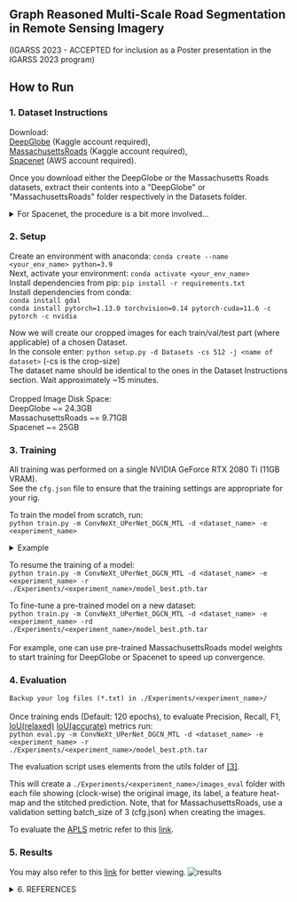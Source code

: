 ## Graph Reasoned Multi-Scale Road Segmentation in Remote Sensing Imagery
(IGARSS 2023 - ACCEPTED for inclusion as a Poster presentation in the IGARSS 2023 program)

## How to Run

### 1. Dataset Instructions
Download: <br>
[DeepGlobe](https://www.kaggle.com/datasets/balraj98/deepglobe-road-extraction-dataset) (Kaggle account required), <br> 
[MassachusettsRoads](https://www.kaggle.com/datasets/balraj98/massachusetts-roads-dataset) (Kaggle account required), <br>
[Spacenet](https://spacenet.ai/spacenet-roads-dataset/) (AWS account required).

Once you download either the DeepGlobe or the Massachusetts Roads datasets, extract their contents into a "DeepGlobe" or "MassachusettsRoads" folder respectively in the Datasets folder.<br>

<details> 
  <summary>For Spacenet, the procedure is a bit more involved... </summary>
  
   <br> We need the images in 8-bit format.<br> After downloading AOIs 2-5 (Vegas, Paris, Shanghai, Khartoum), go to the [CRESI](https://github.com/avanetten/cresi) repository and select "SpaceNet 5 Baseline Part 1 - Data Prep".<br> Use [create_8bit_masks.py](https://github.com/avanetten/cresi/blob/main/cresi/data_prep/create_8bit_images.py) as described in the link. Then use [speed_masks.py](https://github.com/avanetten/cresi/blob/main/cresi/data_prep/speed_masks.py) to create continuous masks. Binarize these masks between [0,1] and place them in ```/Datasets/Spacenet/trainval_labels/train_masks/```

Next, locate the ```"PS-MS"``` folder in each corresponding ```AOI_#_<city>``` directory. <br>Move all image files in each of these "PS-MS" folders to ```/Datasets/Spacenet/trainval/```. <br>Like-wise, locate the ```"MUL-PanSharpen"``` folder in each corresponding ```AOI_#_<city>_Roads_Test_Public``` directory and move all of these image files to ```/Datasets/Spacenet/test/``` 
</details>

### 2. Setup

Create an environment with anaconda: ```conda create --name <your_env_name> python=3.9```<br>
Next, activate your environment: ```conda activate <your_env_name>```<br>
Install dependencies from pip: ```pip install -r requirements.txt```<br>
Install dependencies from conda:<br>
```conda install gdal```<br>
```conda install pytorch=1.13.0 torchvision=0.14 pytorch-cuda=11.6 -c pytorch -c nvidia```<br>


Now we will create our cropped images for each train/val/test part (where applicable) of a chosen Dataset.<br>
In the console enter: ```python setup.py -d Datasets -cs 512 -j <name of dataset>``` (-cs is the crop-size)<br>
The dataset name should be identical to the ones in the Dataset Instructions section. Wait approximately ~15 minutes.<br><br>
Cropped Image Disk Space:<br> DeepGlobe ~= 24.3GB<br> MassachusettsRoads ~= 9.71GB<br> Spacenet ~= 25GB<br>

### 3. Training

All training was performed on a single NVIDIA GeForce RTX 2080 Ti (11GB VRAM).<br>
See the ```cfg.json``` file to ensure that the training settings are appropriate for your rig. 
  
To train the model from scratch, run:<br>
```python train.py -m ConvNeXt_UPerNet_DGCN_MTL -d <dataset_name> -e <experiment_name>```<br>
<details>
<summary>Example</summary>
python train.py -m ConvNeXt_UPerNet_DGCN_MTL -d MassachusettsRoads -e MassachusettsRoads
</details>
  
To resume the training of a model:<br>
```python train.py -m ConvNeXt_UPerNet_DGCN_MTL -d <dataset_name> -e <experiment_name> -r ./Experiments/<experiment_name>/model_best.pth.tar```

To fine-tune a pre-trained model on a new dataset:<br> 
```python train.py -m ConvNeXt_UPerNet_DGCN_MTL -d <dataset_name> -e <experiment_name> -rd ./Experiments/<experiment_name>/model_best.pth.tar```<br><br>
For example, one can use pre-trained MassachusettsRoads model weights to start training for DeepGlobe or Spacenet to speed up convergence.

### 4. Evaluation
```Backup your log files (*.txt) in ./Experiments/<experiment_name>/```<br><br>
Once training ends (Default: 120 epochs), to evaluate Precision, Recall, F1, [IoU(relaxed)](https://www.cs.toronto.edu/~vmnih/docs/Mnih_Volodymyr_PhD_Thesis.pdf) [IoU(accurate)](https://www.cs.toronto.edu/~vmnih/docs/Mnih_Volodymyr_PhD_Thesis.pdf) metrics run:<br>
```python eval.py -m ConvNeXt_UPerNet_DGCN_MTL -d <dataset_name> -e <experiment_name> -r ./Experiments/<experiment_name>/model_best.pth.tar```

The evaluation script uses elements from the utils folder of [[3]](https://github.com/anilbatra2185/road_connectivity/tree/master/utils).
  
This will create a ```./Experiments/<experiment_name>/images_eval``` folder with each file showing (clock-wise) the original image, its label, a feature heat-map and the stitched prediction. Note, that for MassachusettsRoads, use a validation setting batch_size of 3 (cfg.json) when creating the images.
  
To evaluate the [APLS](https://github.com/avanetten/apls) metric refer to this [link](https://github.com/anilbatra2185/road_connectivity/issues/13).
  
### 5. Results
You may also refer to this [link](https://github.com/aavek/Satellite-Image-Road-Segmentation/blob/main/docs/IGARSS_Vekinis_2023_ea.pdf) for better viewing.
![results](https://user-images.githubusercontent.com/93454699/220936233-9be5869d-caf5-4723-af48-3a78bba6d91c.png)

<details> 
<summary>  6. REFERENCES </summary>
[1] N. Weir et al., “SpaceNet MVOI: A Multi-View Overhead Imagery Dataset”, 2019 IEEE/CVF International
Conference on Computer Vision (ICCV), 2019, pp. 992-1001, doi: 10.1109/ICCV.2019.00108.<br><br>
[2] I. Demir et al., “DeepGlobe 2018: A Challenge to Parse the Earth through Satellite Images”, 2018 IEEE/CVF
Conference on Computer Vision and Pattern Recognition Workshops (CVPRW), 2018, pp. 172-17209, doi:
10.1109/CVPRW.2018.00031.<br><br>
[3] A. Batra, S. Singh, G. Pang, S. Basu, C. V. Jawahar and M. Paluri, “Improved Road Connectivity by Joint Learning
of Orientation and Segmentation”, 2019 IEEE/CVF Conference on Computer Vision and Pattern Recognition
(CVPR), 2019, pp. 10377-10385, doi: 10.1109/CVPR.2019.01063.<br><br>
[4] L. Zhang et al., “Dual Graph Convolutional Network for Semantic Segmentation”, 2019 British Machine Vision
Conference (BMVC), 2019, https://doi.org/10.48550/arXiv.1909.06121.<br><br>
[5] Z. Liu, H. Mao, C.Y. Wu, C. Feichtenhofer, T. Darrell, S. Xie, “A ConvNet for the 2020s”, 2022 Proceedings of the
IEEE/CVF Conference on Computer Vision and Pattern Recognition (CVPR), 2022, pp. 11976-11986<br><br>
[6] T. Xiao, Y. Liu, B. Zhou, Y. Jiang, J. Sun, “Unified perceptual parsing for scene understanding”. In: Ferrari, V.,
Hebert, M., Sminchisescu, C., Weiss, Y. (eds.) ECCV 2018. LNCS, vol. 11209, pp. 432–448. Springer, Cham
(2018). https://doi.org/10.1007/978-3-030-01228-1_26<br><br>
[7] A. Etten, D. Lindenbaum, T. Bacastow, “SpaceNet: A Remote Sensing Dataset and Challenge Series”, 2018,
https://doi.org/10.48550/arXiv.1807.01232<br><br>
[8] V. Mnih, “Machine Learning for Aerial Image Labeling”, PhD Dissertation, University of Toronto, 2013.<br><br>
[9] W.G.C. Bandara, J.M.J. Valanarasu, V.M .Patel, “Spin road mapper: extracting roads from aerial images via spatial
and interaction space graph reasoning for autonomous driving”. arXiv preprint arXiv:2109.07701 (2021)
</details>
  
